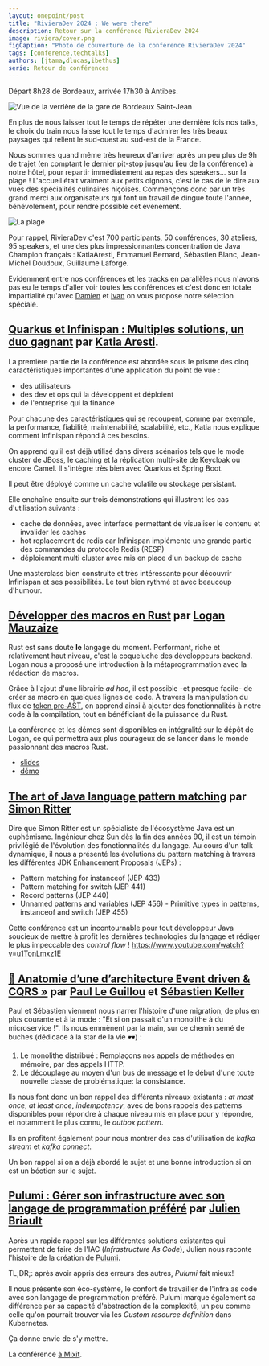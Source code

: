 ```yaml
---
layout: onepoint/post
title: "RivieraDev 2024 : We were there"
description: Retour sur la conférence RivieraDev 2024
image: riviera/cover.png
figCaption: "Photo de couverture de la conférence RivieraDev 2024"
tags: [conference,techtalks]
authors: [jtama,dlucas,ibethus]
serie: Retour de conférences
---
```


Départ 8h28 de Bordeaux, arrivée 17h30 à Antibes.


![Vue de la verrière de la gare de Bordeaux Saint-Jean]({site.url('/static/assets/images/riviera/train.jpg')})


En plus de nous laisser tout le temps de répéter une dernière fois nos talks, le choix du train nous laisse tout le temps d'admirer les très beaux paysages qui relient le sud-ouest au sud-est de la France.

Nous sommes quand même très heureux d'arriver après un peu plus de 9h de trajet (en comptant le dernier pit-stop jusqu'au lieu de la conférence) à notre hôtel, pour repartir immédiatement au repas des speakers… sur la plage ! L'accueil était vraiment aux petits oignons, c'est le cas de le dire aux vues des spécialités culinaires niçoises. Commençons donc par un très grand merci aux organisateurs qui font un travail de dingue toute l'année, bénévolement, pour rendre possible cet événement.

![La plage]({site.url('/static/assets/images/riviera/beach.jpg')})

Pour rappel, RivieraDev c'est 700 participants, 50 conférences, 30 ateliers, 95 speakers, et une des plus impressionnantes concentration de Java Champion français : KatiaAresti, Emmanuel Bernard, Sébastien Blanc, Jean-Michel Doudoux, Guillaume Laforge.

Evidemment entre nos conférences et les tracks en parallèles nous n'avons pas eu le temps d'aller voir toutes les conférences et c'est donc en totale impartialité qu'avec [Damien](https://www.linkedin.com/in/damien-lucas/) et [Ivan](https://www.linkedin.com/in/ivan-b%C3%A9thus-570067b2/) on vous propose notre sélection spéciale.


## [Quarkus et Infinispan : Multiples solutions, un duo gagnant](https://rivieradev.fr/session/211) par [Katia Aresti](https://www.linkedin.com/in/karesti/).

La première partie de la conférence est abordée sous le prisme des cinq caractéristiques importantes d'une application du point de vue :


- des utilisateurs
- des dev et ops qui la développent et déploient
- de l'entreprise qui la finance

Pour chacune des caractéristiques qui se recoupent, comme par exemple, la performance, fiabilité, maintenabilité, scalabilité, etc., Katia nous explique comment Infinispan répond à ces besoins.

On apprend qu'il est déjà utilisé dans divers scénarios tels que le mode cluster de JBoss, le caching et la réplication multi-site de Keycloak ou encore Camel. Il s'intègre très bien avec Quarkus et Spring Boot.

Il peut être déployé comme un cache volatile ou stockage persistant.

Elle enchaîne ensuite sur trois démonstrations qui illustrent les cas d'utilisation suivants :

- cache de données, avec interface permettant de visualiser le contenu et invalider les caches
- hot replacement de redis car Infinispan implémente une grande partie des commandes du protocole Redis (RESP)
- déploiement multi cluster avec mis en place d'un backup de cache

Une masterclass bien construite et très intéressante pour découvrir Infinispan et ses possibilités. Le tout bien rythmé et avec beaucoup d'humour.

## [Développer des macros en Rust](https://rivieradev.fr/session/267) par [Logan Mauzaize](https://www.linkedin.com/in/loganmauzaize/)
Rust est sans doute **le** langage du moment. Performant, riche et relativement haut niveau, c'est la coqueluche des développeurs backend. Logan nous a proposé une introduction à la métaprogrammation avec la rédaction de macros.

Grâce à l'ajout d'une librairie _ad hoc_, il est possible -et presque facile- de créer sa macro en quelques lignes de code. À travers la manipulation du flux de [token pre-AST](https://doc.rust-lang.org/beta/nightly-rustc/rustc_ast/tokenstream/index.html), on apprend ainsi à ajouter des fonctionnalités à notre code à la compilation, tout en bénéficiant de la puissance du Rust.

La conférence et les démos sont disponibles en intégralité sur le dépôt de Logan, ce qui permettra aux plus courageux de se lancer dans le monde passionnant des macros Rust.
* [slides](https://github.com/loganmzz/rust-macro-introduction-presentation)
* [démo](https://github.com/loganmzz/rust-macro-introduction-code)

## [The art of Java language pattern matching](https://rivieradev.fr/session/319) par [Simon Ritter](https://www.linkedin.com/in/siritter/)

Dire que Simon Ritter est un spécialiste de l'écosystème Java est un euphémisme. Ingénieur chez Sun dès la fin des années 90, il est un témoin privilégié de l'évolution des fonctionnalités du langage.
Au cours d'un talk dynamique, il nous a présenté les évolutions du pattern matching à travers les différentes JDK Enhancement Proposals (JEPs) :
* Pattern matching for instanceof (JEP 433)
* Pattern matching for switch (JEP 441)
* Record patterns (JEP 440)
* Unnamed patterns and variables (JEP 456) - Primitive types in patterns, instanceof and switch (JEP 455)

Cette conférence est un incontournable pour tout développeur Java soucieux de mettre à profit les dernières technologies du langage et rédiger le plus impeccable des _control flow_ !
https://www.youtube.com/watch?v=u1TonLmxz1E

## [🔎 Anatomie d’une d’architecture Event driven & CQRS »](https://rivieradev.fr/session/262) par [Paul Le Guillou](https://www.linkedin.com/in/paul-le-guillou) et [Sébastien Keller](https://www.linkedin.com/in/sébastien-keller-15a2b064)

Paul et Sébastien viennent nous narrer l'histoire d'une migration, de plus en plus courante et à la mode : "Et si on passait d'un monolithe à du microservice !".
Ils nous emmènent par la main, sur ce chemin semé de buches (dédicace à la star de la vie 🕶️) :

1. Le monolithe distribué : Remplaçons nos appels de méthodes en mémoire, par des appels HTTP.
1. Le découplage au moyen d'un bus de message et le début d'une toute nouvelle classe de problématique: la consistance.

Ils nous font donc un bon rappel des différents niveaux existants : _at most once_, _at least once_, _indempotency_, avec de bons rappels des patterns disponibles pour répondre à chaque niveau mis en place pour y répondre, et notamment le plus connu, le _outbox pattern_.

Ils en profitent également pour nous montrer des cas d'utilisation de _kafka stream_ et _kafka connect_.

Un bon rappel si on a déjà abordé le sujet et une bonne introduction si on est un béotien sur le sujet.

## [Pulumi : Gérer son infrastructure avec son langage de programmation préféré](https://rivieradev.fr/speaker/258) par [Julien Briault](https://www.linkedin.com/in/julien-briault-441539137/)

Après un rapide rappel sur les différentes solutions existantes qui permettent de faire de l'IAC (_Infrastructure As Code_), Julien nous raconte l'histoire de la création de [Pulumi](https://www.pulumi.com/).

TL;DR;: après avoir appris des erreurs des autres, _Pulumi_ fait mieux!

Il nous présente son éco-système, le confort de travailler de l'infra as code avec son langage de programmation préféré. Pulumi marque également sa différence par sa capacité d'abstraction de la complexité, un peu comme celle qu'on pourrait trouver via les _Custom  resource definition_ dans Kubernetes.

Ça donne envie de s'y mettre.

La conférence [à Mixit](https://www.youtube.com/watch?v=Sa37M1EyrEw).